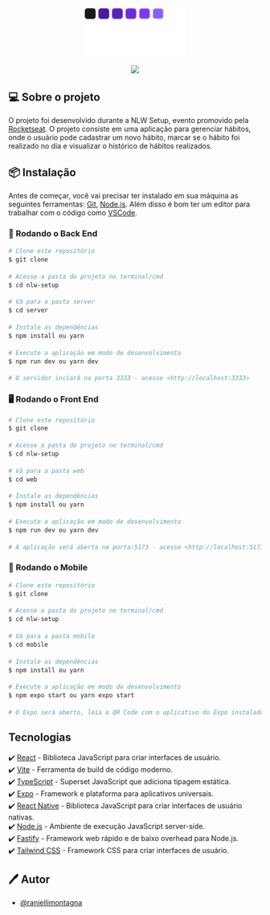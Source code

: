 <p align="center">
  <img src="./web/src/assets/logo.svg" alt="Logo" width="200" />
</p>

<p align="center">
  <img src="https://img.shields.io/static/v1?label=nlw&message=setup&color=blueviolet&style=for-the-badge" />
</p>

## 💻 Sobre o projeto

O projeto foi desenvolvido durante a NLW Setup, evento promovido pela [Rocketseat](https://www.rocketseat.com.br). O projeto consiste em uma aplicação para gerenciar hábitos, onde o usuário pode cadastrar um novo hábito, marcar se o hábito foi realizado no dia e visualizar o histórico de hábitos realizados.

## 📦 Instalação

Antes de começar, você vai precisar ter instalado em sua máquina as seguintes ferramentas:
[Git](https://git-scm.com), [Node.js](https://nodejs.org/en/).
Além disso é bom ter um editor para trabalhar com o código como [VSCode](https://code.visualstudio.com/).

### 🎲 Rodando o Back End

```bash
# Clone este repositório
$ git clone

# Acesse a pasta do projeto no terminal/cmd
$ cd nlw-setup

# Vá para a pasta server
$ cd server

# Instale as dependências
$ npm install ou yarn

# Execute a aplicação em modo de desenvolvimento
$ npm run dev ou yarn dev

# O servidor inciará na porta 3333 - acesse <http://localhost:3333>
```

### 🖥️ Rodando o Front End

```bash
# Clone este repositório
$ git clone

# Acesse a pasta do projeto no terminal/cmd
$ cd nlw-setup

# Vá para a pasta web
$ cd web

# Instale as dependências
$ npm install ou yarn

# Execute a aplicação em modo de desenvolvimento
$ npm run dev ou yarn dev

# A aplicação será aberta na porta:5173 - acesse <http://localhost:5173>
```

### 📱 Rodando o Mobile

```bash
# Clone este repositório
$ git clone

# Acesse a pasta do projeto no terminal/cmd
$ cd nlw-setup

# Vá para a pasta mobile
$ cd mobile

# Instale as dependências
$ npm install ou yarn

# Execute a aplicação em modo de desenvolvimento
$ npm expo start ou yarn expo start

# O Expo será aberto, leia o QR Code com o aplicativo do Expo instalado em seu celular
```

## Tecnologias

✔️ [React](https://pt-br.reactjs.org/) - Biblioteca JavaScript para criar interfaces de usuário.<br/>
✔️ [Vite](https://vitejs.dev/) - Ferramenta de build de código moderno.<br/>
✔️ [TypeScript](https://www.typescriptlang.org/) - Superset JavaScript que adiciona tipagem estática.<br/>
✔️ [Expo](https://expo.io/) - Framework e plataforma para aplicativos universais.<br/>
✔️ [React Native](https://reactnative.dev/) - Biblioteca JavaScript para criar interfaces de usuário nativas.<br/>
✔️ [Node.js](https://nodejs.org/en/) - Ambiente de execução JavaScript server-side.<br/>
✔️ [Fastify](https://www.fastify.io/) - Framework web rápido e de baixo overhead para Node.js.<br/>
✔️ [Tailwind CSS](https://tailwindcss.com/) - Framework CSS para criar interfaces de usuário.<br/>

## 🖊️ Autor

- [@raniellimontagna](https://www.github.com/raniellimontagna)
